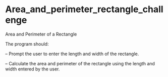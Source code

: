 # Area_and_perimeter_rectangle_challenge

Area and Perimeter of a Rectangle

The program should:

– Prompt the user to enter the length and width of the rectangle.

– Calculate the area and perimeter of the rectangle using the length and width entered by the user.
